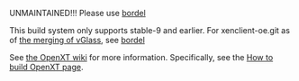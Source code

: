 UNMAINTAINED!!!  Please use [bordel](https://github.com/OpenXT/bordel)

This build system only supports stable-9 and earlier.  For xenclient-oe.git as
of [the merging of vGlass](https://github.com/OpenXT/xenclient-oe/commit/8522fd8c43d57c33cece73a26b4c7498f3d8a58d), see
[bordel](https://github.com/OpenXT/bordel)

See [the OpenXT wiki](https://github.com/openxt/openxt/wiki) for more
information. Specifically, see the [How to build OpenXT
page](https://github.com/OpenXT/openxt/wiki/How-to-build-OpenXT).


